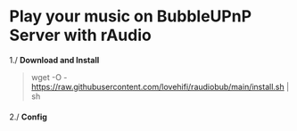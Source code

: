 
# Play your music on BubbleUPnP Server with rAudio

1./ **Download and Install**
> wget -O - https://raw.githubusercontent.com/lovehifi/raudiobub/main/install.sh | sh 
> 
> 
> 
> 
> 
> 
####
####
2./ **Config**
>
> 
>
> 
>
>

